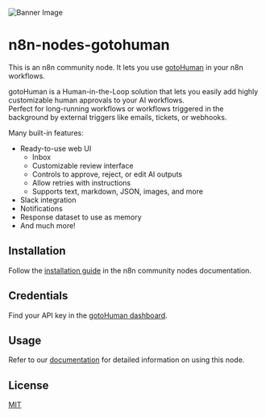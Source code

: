 ![Banner Image](https://github.com/user-attachments/assets/4d31e977-018f-47cc-86f5-2caff3fae1d7)

# n8n-nodes-gotohuman

This is an n8n community node. It lets you use [gotoHuman](https://gotohuman.com) in your n8n workflows.

gotoHuman is a Human-in-the-Loop solution that lets you easily add highly customizable human approvals to your AI workflows.  
Perfect for long-running workflows or workflows triggered in the background by external triggers like emails, tickets, or webhooks.

Many built-in features:
- Ready-to-use web UI
	- Inbox
	- Customizable review interface
	- Controls to approve, reject, or edit AI outputs
	- Allow retries with instructions
	- Supports text, markdown, JSON, images, and more
- Slack integration
- Notifications
- Response dataset to use as memory
- And much more!

## Installation

Follow the [installation guide](https://docs.n8n.io/integrations/community-nodes/installation/) in the n8n community nodes documentation.

## Credentials

Find your API key in the [gotoHuman dashboard](https://app.gotohuman.com).

## Usage

Refer to our [documentation](https://docs.gotohuman.com/Integrations/n8n/) for detailed information on using this node.

## License

[MIT](LICENSE.md)
